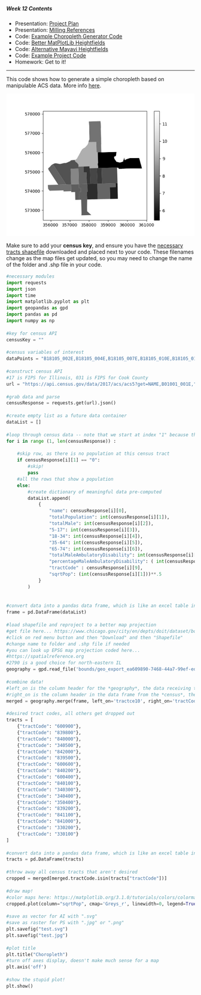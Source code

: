 ##### Week 12 Contents
- Presentation: [Project Plan](readme.md)
- Presentation: [Milling References](milling.md)
- Code: [Example Choropleth Generator Code](choropleth.md)
- Code: [Better MatPlotLib Heightfields](surface-plot.md)
- Code: [Alternative Mayavi Heightfields](mayavi-hf.md)
- Code: [Example Project Code](project.md)
- Homework: Get to it!

-----

This code shows how to generate a simple choropleth based on manipulable ACS data. More info [here](../week07/readme.md).

![choropleth](choropleth.jpg)

Make sure to add your **census key**, and ensure you have the [necessary tracts shapefile](https://www.chicago.gov/city/en/depts/doit/dataset/boundaries_-_censustracts.html) downloaded and placed next to your code. These filenames change as the map files get updated, so you may need to change the name of the folder and .shp file in your code.

```python
#necessary modules
import requests
import json
import time
import matplotlib.pyplot as plt
import geopandas as gpd
import pandas as pd
import numpy as np

#key for census API
censusKey = ""

#census variables of interest
dataPoints = "B18105_002E,B18105_004E,B18105_007E,B18105_010E,B18105_013E"

#construct census API
#17 is FIPS for Illinois, 031 is FIPS for Cook County
url = "https://api.census.gov/data/2017/acs/acs5?get=NAME,B01001_001E," + dataPoints + "&for=tract:*&in=state:17&in=county:031&key=" + censusKey

#grab data and parse
censusResponse = requests.get(url).json()

#create empty list as a future data container
dataList = []

#loop through census data -- note that we start at index "1" because the first data entry is a header row
for i in range (1, len(censusResponse)) : 

	#skip row, as there is no population at this census tract 
	if censusResponse[i][1] == "0":
		#skip!
		pass
	#all the rows that show a population
	else:
		#create dictionary of meaningful data pre-computed
		dataList.append(
			{
				"name": censusResponse[i][0],
				"totalPopulation": int(censusResponse[i][1]),
				"totalMale": int(censusResponse[i][2]),
				"5-17": int(censusResponse[i][3]),
				"18-34": int(censusResponse[i][4]),
				"35-64": int(censusResponse[i][5]),
				"65-74": int(censusResponse[i][6]),
				"totalMaleAmbulatoryDisability": int(censusResponse[i][3]) + int(censusResponse[i][4]) + int(censusResponse[i][5]) + int(censusResponse[i][6]),
				"percentageMaleAmbulatoryDisability": ( int(censusResponse[i][3]) + int(censusResponse[i][4]) + int(censusResponse[i][5]) + int(censusResponse[i][6]) ) / int(censusResponse[i][1]),
				"tractCode" : censusResponse[i][9],
				"sqrtPop": (int(censusResponse[i][1]))**.5
			}
		)


#convert data into a pandas data frame, which is like an excel table in code
frame = pd.DataFrame(dataList) 

#load shapefile and reproject to a better map projection
#get file here... https://www.chicago.gov/city/en/depts/doit/dataset/boundaries_-_censustracts.html
#click on red menu button and then "Download" and then "Shapefile"
#change name to folder and .shp file if needed
#you can look up EPSG map projection coded here...
#https://spatialreference.org
#2790 is a good choice for north-eastern IL
geography = gpd.read_file('bounds/geo_export_ea609890-7468-44a7-99ef-edc77453045d.shp').to_crs(epsg=2790)

#combine data! 
#left_on is the column header for the *geography*, the data receiving the merged data
#right_on is the column header in the data frame from the *census*, the data being injected in the merge
merged = geography.merge(frame, left_on='tractce10', right_on='tractCode')

#desired tract codes, all others get dropped out
tracts = [
	{"tractCode": "600900"},
	{"tractCode": "839800"},
	{"tractCode": "840000"},
	{"tractCode": "340500"},
	{"tractCode": "842000"},
	{"tractCode": "839500"},
	{"tractCode": "600600"},
	{"tractCode": "840200"},
	{"tractCode": "600400"},
	{"tractCode": "840100"},
	{"tractCode": "340300"},
	{"tractCode": "340400"},
	{"tractCode": "350400"},
	{"tractCode": "839200"},
	{"tractCode": "841100"},
	{"tractCode": "841000"},
	{"tractCode": "330200"},
	{"tractCode": "330100"}
]

#convert data into a pandas data frame, which is like an excel table in code
tracts = pd.DataFrame(tracts) 

#throw away all census tracts that aren't desired
cropped = merged[merged.tractCode.isin(tracts["tractCode"])]

#draw map!
#color maps here: https://matplotlib.org/3.1.0/tutorials/colors/colormaps.html
cropped.plot(column="sqrtPop", cmap='Greys_r', linewidth=0, legend=True)

#save as vector for AI with ".svg"
#save as raster for PS with ".jpg" or ".png"
plt.savefig("test.svg")
plt.savefig("test.jpg")

#plot title
plt.title("Choropleth")
#turn off axes display, doesn't make much sense for a map
plt.axis('off')

#show the stupid plot!
plt.show()
```